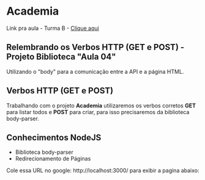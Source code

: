 # Academia

Link pra aula - Turma B - <a href="https://meet.google.com/dmo-dhao-doa">Clique aqui</a>

## Relembrando os Verbos HTTP (GET e POST) - Projeto Biblioteca "Aula 04"
Utilizando o "body" para a comunicação entre a API e a página HTML.

## Verbos HTTP (GET e POST)
Trabalhando com o projeto **Academia** utilizaremos os verbos corretos **GET** para listar todos e **POST** para criar, para isso precisaremos da biblioteca body-parser.

## Conhecimentos NodeJS
- Biblioteca body-parser
- Redirecionamento de Páginas

Cole essa URL no google: http://localhost:3000/
para exibir a pagina abaixo: 

